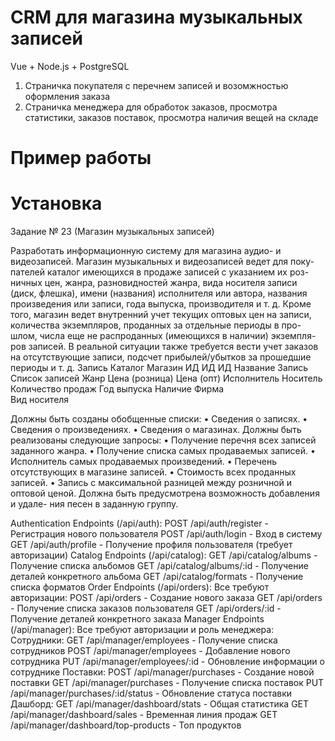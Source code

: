 # CRM для магазина музыкальных записей
Vue + Node.js + PostgreSQL

1. Страничка покупателя с перечнем записей и возомжностью оформления заказа
2. Страничка менеджера для обработок заказов, просмотра статистики, заказов поставок, просмотра наличия вещей на складе

# Пример работы

# Установка



Задание № 23 (Магазин музыкальных записей)

Разработать информационную систему для магазина аудио- и видеозаписей. Магазин музыкальных и видеозаписей ведет для поку- пателей каталог имеющихся в продаже записей с указанием их роз- ничных цен, жанра, разновидностей жанра, вида носителя записи (диск, флешка), имени (названия) исполнителя или автора, названия произведения или записи, года выпуска, производителя и т. д. Кроме того, магазин ведет внутренний учет текущих оптовых цен на записи, количества экземпляров, проданных за отдельные периоды в про- шлом, числа еще не распроданных (имеющихся в наличии) экземпля- ров записей. В реальной ситуации также требуется вести учет заказов на отсутствующие записи, подсчет прибылей/убытков за прошедшие периоды и т. д.
Запись	Каталог	Магазин
ИД	ИД	ИД
Название	Запись	Список записей
Жанр	Цена (розница)	Цена (опт)
Исполнитель	Носитель	Количество продаж
Год выпуска		Наличие
Фирма		
Вид носителя		

Должны быть созданы обобщенные списки:
•	Сведения о записях.
•	Сведения о произведениях.
•	Сведения о магазинах.
Должны быть реализованы следующие запросы:
•	Получение перечня всех записей заданного жанра.
•	Получение списка самых продаваемых записей.
•	Исполнитель самых продаваемых произведений.
•	Перечень отсутствующих в магазине записей.
•	Стоимость всех проданных записей.
•	Запись с максимальной разницей между розничной и оптовой ценой.
Должна быть предусмотрена возможность добавления и удале- ния песен в заданную группу.



Authentication Endpoints (/api/auth):
POST /api/auth/register - Регистрация нового пользователя
POST /api/auth/login - Вход в систему
GET /api/auth/profile - Получение профиля пользователя (требует авторизации)
Catalog Endpoints (/api/catalog):
GET /api/catalog/albums - Получение списка альбомов
GET /api/catalog/albums/:id - Получение деталей конкретного альбома
GET /api/catalog/formats - Получение списка форматов
Order Endpoints (/api/orders):
Все требуют авторизации:
POST /api/orders - Создание нового заказа
GET /api/orders - Получение списка заказов пользователя
GET /api/orders/:id - Получение деталей конкретного заказа
Manager Endpoints (/api/manager):
Все требуют авторизации и роль менеджера:
Сотрудники:
GET /api/manager/employees - Получение списка сотрудников
POST /api/manager/employees - Добавление нового сотрудника
PUT /api/manager/employees/:id - Обновление информации о сотруднике
Поставки:
POST /api/manager/purchases - Создание новой поставки
GET /api/manager/purchases - Получение списка поставок
PUT /api/manager/purchases/:id/status - Обновление статуса поставки
Дашборд:
GET /api/manager/dashboard/stats - Общая статистика
GET /api/manager/dashboard/sales - Временная линия продаж
GET /api/manager/dashboard/top-products - Топ продуктов